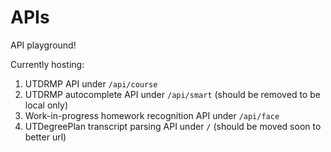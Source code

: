# APIs
API playground!

Currently hosting:
1. UTDRMP API under `/api/course`
2. UTDRMP autocomplete API under `/api/smart` (should be removed to be local only)
3. Work-in-progress homework recognition API under `/api/face`
4. UTDegreePlan transcript parsing API under `/` (should be moved soon to better url)
